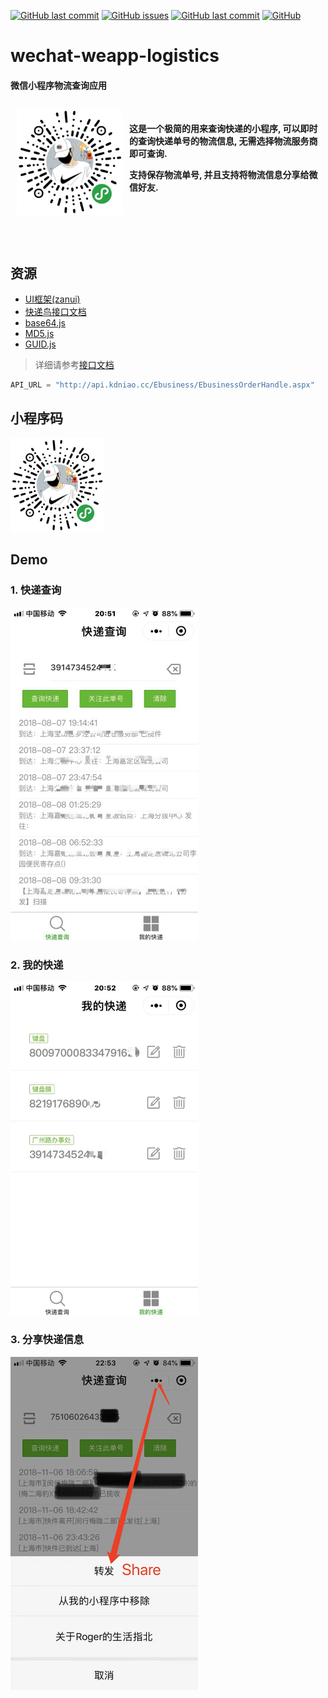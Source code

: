 <!--
It's just an exercise.
-->

<!--[![Author](https://img.shields.io/badge/Author-Roger-blue.svg)](https://github.com/RRRoger)-->
<!--[![Platform](https://img.shields.io/badge/Platform-Mini_Programs-red.svg)](https://github.com/RRRoger)-->
<!--[![GitHub forks](https://img.shields.io/github/forks/RRRoger/wechat-weapp-logistics.svg?style=flat-square)](https://github.com/RRRoger/wechat-weapp-logistics)-->
[![GitHub last commit](https://img.shields.io/github/stars/RRRoger/wechat-weapp-logistics.svg?style=flat-square)](https://github.com/RRRoger/wechat-weapp-logistics)
[![GitHub issues](https://img.shields.io/github/issues/RRRoger/wechat-weapp-logistics.svg?style=flat-square)](https://github.com/RRRoger/wechat-weapp-logistics/issues)
[![GitHub last commit](https://img.shields.io/github/last-commit/RRRoger/wechat-weapp-logistics.svg?style=flat-square)](https://github.com/RRRoger/wechat-weapp-logistics/commits/master)
[![GitHub](https://img.shields.io/github/license/mashape/apistatus.svg?style=flat-square)](https://github.com/RRRoger/wechat-weapp-logistics/blob/master/LICENSE)

# wechat-weapp-logistics

####  **微信小程序物流查询应用**

<a href="https://github.com/RRRoger/wechat-weapp-logistics"><img src="./pages/static/image/weapp_code.png" width="170" height="auto" align="left" hspace="10" vspace="10"></a>

<br/>

**这是一个极简的用来查询快递的小程序, 可以即时的查询快递单号的物流信息, 无需选择物流服务商即可查询.**

**支持保存物流单号, 并且支持将物流信息分享给微信好友.**

<br/>
<br/>
<br/>
<br/>

## 资源

- [UI框架(zanui)](https://github.com/youzan/zanui-weapp)
- [快递鸟接口文档](http://www.kdniao.com/api-track)
- [base64.js](utils/base64.js)
- [MD5.js](utils/MD5.js)
- [GUID.js](utils/GUID.js)

> 详细请参考[接口文档](http://www.kdniao.com/api-track)

```python
API_URL = "http://api.kdniao.cc/Ebusiness/EbusinessOrderHandle.aspx"
```

## 小程序码

<img src="./pages/static/image/weapp_code.png" width="150" height="auto"/>

## Demo

### **1. 快递查询**

<img src="./pages/static/image/select.jpg" width="300" height="auto"/>

### **2. 我的快递**

<img src="./pages/static/image/myexp.jpg" width="300" height="auto"/>

### **3. 分享快递信息**

<img src="./pages/static/image/share.jpg" width="300" height="auto"/>

